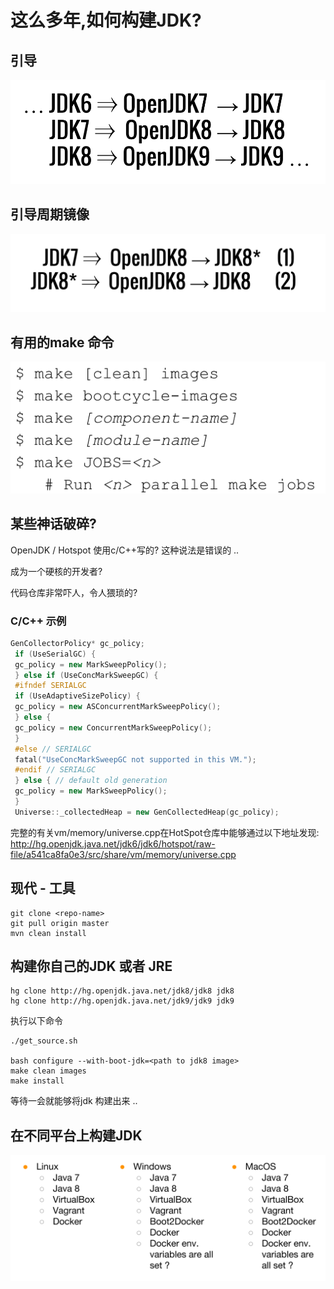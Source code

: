 # 这么多年,如何构建JDK?

## 引导
![img.png](img.png)
## 引导周期镜像
![img_1.png](img_1.png)
## 有用的make 命令
![img_2.png](img_2.png)

## 某些神话破碎?

OpenJDK / Hotspot 使用c/C++写的? 这种说法是错误的 ..

成为一个硬核的开发者?

代码仓库非常吓人，令人猥琐的?

### C/C++ 示例
```c++
GenCollectorPolicy* gc_policy;
 if (UseSerialGC) {
 gc_policy = new MarkSweepPolicy();
 } else if (UseConcMarkSweepGC) {
 #ifndef SERIALGC
 if (UseAdaptiveSizePolicy) {
 gc_policy = new ASConcurrentMarkSweepPolicy();
 } else {
 gc_policy = new ConcurrentMarkSweepPolicy();
 }
 #else // SERIALGC
 fatal("UseConcMarkSweepGC not supported in this VM.");
 #endif // SERIALGC
 } else { // default old generation
 gc_policy = new MarkSweepPolicy();
 }
 Universe::_collectedHeap = new GenCollectedHeap(gc_policy);
```
完整的有关vm/memory/universe.cpp在HotSpot仓库中能够通过以下地址发现:
http://hg.openjdk.java.net/jdk6/jdk6/hotspot/raw-file/a541ca8fa0e3/src/share/vm/memory/universe.cpp
## 现代 - 工具
```shell
git clone <repo-name>
git pull origin master
mvn clean install
```

## 构建你自己的JDK 或者 JRE
```shell
hg clone http://hg.openjdk.java.net/jdk8/jdk8 jdk8
hg clone http://hg.openjdk.java.net/jdk9/jdk9 jdk9
```

执行以下命令
```shell
./get_source.sh

bash configure --with-boot-jdk=<path to jdk8 image>
make clean images
make install
```
等待一会就能够将jdk 构建出来 ..


## 在不同平台上构建JDK

![img_3.png](img_3.png)
